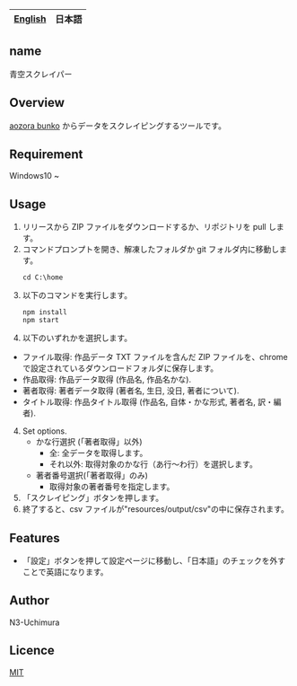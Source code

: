 <table>
	<thead>
    	<tr>
      		<th style="text-align:center"><a href="README.md">English</a></th>
      		<th style="text-align:center">日本語</th>
    	</tr>
  	</thead>
</table>

## name

青空スクレイパー

## Overview

[aozora bunko](https://www.aozora.gr.jp/) からデータをスクレイピングするツールです。

## Requirement

Windows10 ~

## Usage

1. リリースから ZIP ファイルをダウンロードするか、リポジトリを pull します。
2. コマンドプロンプトを開き、解凍したフォルダか git フォルダ内に移動します。
   ```
   cd C:\home
   ```
3. 以下のコマンドを実行します。
   ```
   npm install
   npm start
   ```
4. 以下のいずれかを選択します。

- ファイル取得: 作品データ TXT ファイルを含んだ ZIP ファイルを、chrome で設定されているダウンロードフォルダに保存します。
- 作品取得: 作品データ取得 (作品名, 作品名かな).
- 著者取得: 著者データ取得 (著者名, 生日, 没日, 著者について).
- タイトル取得: 作品タイトル取得 (作品名, 自体・かな形式, 著者名, 訳・編者).

4. Set options.
   - かな行選択 (「著者取得」以外)
     - 全: 全データを取得します。
     - それ以外: 取得対象のかな行（あ行～わ行）を選択します。
   - 著者番号選択(「著者取得」のみ)
     - 取得対象の著者番号を指定します。
5. 「スクレイピング」ボタンを押します。
6. 終了すると、csv ファイルが"resources/output/csv"の中に保存されます。

## Features

- 「設定」ボタンを押して設定ページに移動し、「日本語」のチェックを外すことで英語になります。

## Author

N3-Uchimura

## Licence

[MIT](https://mit-license.org/)
